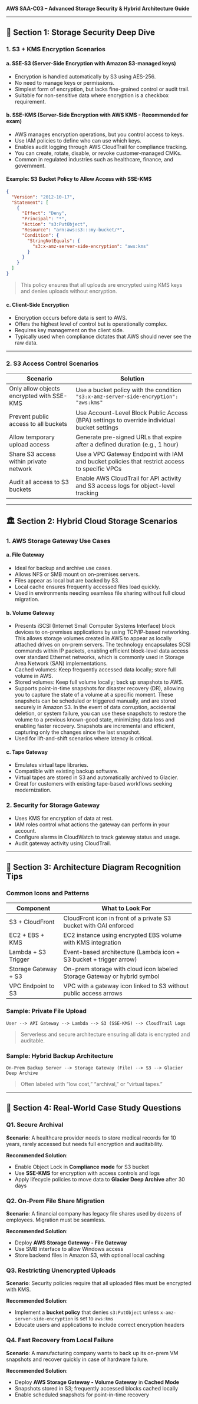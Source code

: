 **AWS SAA-C03 – Advanced Storage Security & Hybrid Architecture Guide**

---

## 🔐 Section 1: Storage Security Deep Dive

### 1. S3 + KMS Encryption Scenarios

#### a. SSE-S3 (Server-Side Encryption with Amazon S3-managed keys)

- Encryption is handled automatically by S3 using AES-256.
- No need to manage keys or permissions.
- Simplest form of encryption, but lacks fine-grained control or audit trail.
- Suitable for non-sensitive data where encryption is a checkbox requirement.

#### b. SSE-KMS (Server-Side Encryption with AWS KMS - Recommended for exam)

- AWS manages encryption operations, but you control access to keys.
- Use IAM policies to define who can use which keys.
- Enables audit logging through AWS CloudTrail for compliance tracking.
- You can create, rotate, disable, or revoke customer-managed CMKs.
- Common in regulated industries such as healthcare, finance, and government.

#### Example: S3 Bucket Policy to Allow Access with SSE-KMS

```json
{
  "Version": "2012-10-17",
  "Statement": [
    {
      "Effect": "Deny",
      "Principal": "*",
      "Action": "s3:PutObject",
      "Resource": "arn:aws:s3:::my-bucket/*",
      "Condition": {
        "StringNotEquals": {
          "s3:x-amz-server-side-encryption": "aws:kms"
        }
      }
    }
  ]
}
```

> This policy ensures that all uploads are encrypted using KMS keys and denies uploads without encryption.

#### c. Client-Side Encryption

- Encryption occurs before data is sent to AWS.
- Offers the highest level of control but is operationally complex.
- Requires key management on the client side.
- Typically used when compliance dictates that AWS should never see the raw data.

---

### 2. S3 Access Control Scenarios

| Scenario                                  | Solution                                                                                      |
| ----------------------------------------- | --------------------------------------------------------------------------------------------- |
| Only allow objects encrypted with SSE-KMS | Use a bucket policy with the condition `"s3:x-amz-server-side-encryption": "aws:kms"`         |
| Prevent public access to all buckets      | Use Account-Level Block Public Access (BPA) settings to override individual bucket settings   |
| Allow temporary upload access             | Generate pre-signed URLs that expire after a defined duration (e.g., 1 hour)                  |
| Share S3 access within private network    | Use a VPC Gateway Endpoint with IAM and bucket policies that restrict access to specific VPCs |
| Audit all access to S3 buckets            | Enable AWS CloudTrail for API activity and S3 access logs for object-level tracking           |

---

## 🏛️ Section 2: Hybrid Cloud Storage Scenarios

### 1. AWS Storage Gateway Use Cases

#### a. File Gateway

- Ideal for backup and archive use cases.
- Allows NFS or SMB mount on on-premises servers.
- Files appear as local but are backed by S3.
- Local cache ensures frequently accessed files load quickly.
- Used in environments needing seamless file sharing without full cloud migration.

#### b. Volume Gateway

- Presents iSCSI (Internet Small Computer Systems Interface) block devices to on-premises applications by using TCP/IP-based networking. This allows storage volumes created in AWS to appear as locally attached drives on on-prem servers. The technology encapsulates SCSI commands within IP packets, enabling efficient block-level data access over standard Ethernet networks, which is commonly used in Storage Area Network (SAN) implementations.
- Cached volumes: Keep frequently accessed data locally; store full volume in AWS.
- Stored volumes: Keep full volume locally; back up snapshots to AWS.
- Supports point-in-time snapshots for disaster recovery (DR), allowing you to capture the state of a volume at a specific moment. These snapshots can be scheduled or triggered manually, and are stored securely in Amazon S3. In the event of data corruption, accidental deletion, or system failure, you can use these snapshots to restore the volume to a previous known-good state, minimizing data loss and enabling faster recovery. Snapshots are incremental and efficient, capturing only the changes since the last snapshot.
- Used for lift-and-shift scenarios where latency is critical.

#### c. Tape Gateway

- Emulates virtual tape libraries.
- Compatible with existing backup software.
- Virtual tapes are stored in S3 and automatically archived to Glacier.
- Great for customers with existing tape-based workflows seeking modernization.

### 2. Security for Storage Gateway

- Uses KMS for encryption of data at rest.
- IAM roles control what actions the gateway can perform in your account.
- Configure alarms in CloudWatch to track gateway status and usage.
- Audit gateway activity using CloudTrail.

---

## 🔄 Section 3: Architecture Diagram Recognition Tips

### Common Icons and Patterns

| Component            | What to Look For                                                         |
| -------------------- | ------------------------------------------------------------------------ |
| S3 + CloudFront      | CloudFront icon in front of a private S3 bucket with OAI enforced        |
| EC2 + EBS + KMS      | EC2 instance using encrypted EBS volume with KMS integration             |
| Lambda + S3 Trigger  | Event-based architecture (Lambda icon + S3 bucket + trigger arrow)       |
| Storage Gateway + S3 | On-prem storage with cloud icon labeled Storage Gateway or hybrid symbol |
| VPC Endpoint to S3   | VPC with a gateway icon linked to S3 without public access arrows        |

### Sample: Private File Upload

```
User --> API Gateway --> Lambda --> S3 (SSE-KMS) --> CloudTrail Logs
```

> Serverless and secure architecture ensuring all data is encrypted and auditable.

### Sample: Hybrid Backup Architecture

```
On-Prem Backup Server --> Storage Gateway (File) --> S3 --> Glacier Deep Archive
```

> Often labeled with “low cost,” “archival,” or “virtual tapes.”

---

## 🌟 Section 4: Real-World Case Study Questions

### Q1. Secure Archival

**Scenario**: A healthcare provider needs to store medical records for 10 years, rarely accessed but needs full encryption and auditability.

**Recommended Solution**:

- Enable Object Lock in **Compliance mode** for S3 bucket
- Use **SSE-KMS** for encryption with access controls and logs
- Apply lifecycle policies to move data to **Glacier Deep Archive** after 30 days

### Q2. On-Prem File Share Migration

**Scenario**: A financial company has legacy file shares used by dozens of employees. Migration must be seamless.

**Recommended Solution**:

- Deploy **AWS Storage Gateway - File Gateway**
- Use SMB interface to allow Windows access
- Store backend files in Amazon S3, with optional local caching

### Q3. Restricting Unencrypted Uploads

**Scenario**: Security policies require that all uploaded files must be encrypted with KMS.

**Recommended Solution**:

- Implement a **bucket policy** that denies `s3:PutObject` unless `x-amz-server-side-encryption` is set to `aws:kms`
- Educate users and applications to include correct encryption headers

### Q4. Fast Recovery from Local Failure

**Scenario**: A manufacturing company wants to back up its on-prem VM snapshots and recover quickly in case of hardware failure.

**Recommended Solution**:

- Deploy **AWS Storage Gateway - Volume Gateway** in **Cached Mode**
- Snapshots stored in S3; frequently accessed blocks cached locally
- Enable scheduled snapshots for point-in-time recovery
